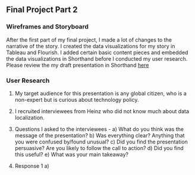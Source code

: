 ## Final Project Part 2

### Wireframes and Storyboard
After the first part of my final project, I made a lot of changes to the narrative of the story. I created the data visualizations for my story in Tableau and Flourish. I added certain basic content pieces and embedded the data visualizations in Shorthand before I conducted my user research. Please review the my draft presentation in Shorthand [here](https://carnegiemellon.shorthandstories.com/the-data-localization-story/index.html)

### User Research
1. My target audience for this presentation is any global citizen, who is a non-expert but is curious about technology policy.
2. I recruited interviewees from Heinz who did not know much about data localization. 

3. Questions I asked to the interviewees - 
a) What do you think was the message of the presentation?
b) Was everything clear? Anything that you were confused by/found unusual?
c) Did you find the presentation persuasive? Are you likely to follow the call to action?
d) Did you find this useful?
e) What was your main takeaway?

4. Response 1
a) 
